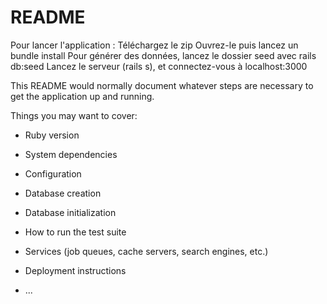 # README

Pour lancer l'application : 
Téléchargez le zip 
Ouvrez-le puis lancez un bundle install
Pour générer des données, lancez le dossier seed avec rails db:seed
Lancez le serveur (rails s), et connectez-vous à localhost:3000







This README would normally document whatever steps are necessary to get the
application up and running.

Things you may want to cover:

* Ruby version

* System dependencies

* Configuration

* Database creation

* Database initialization

* How to run the test suite

* Services (job queues, cache servers, search engines, etc.)

* Deployment instructions

* ...

